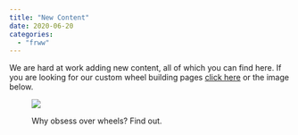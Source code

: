 ```yaml
---
title: "New Content"
date: 2020-06-20
categories: 
  - "frww"
---
```


We are hard at work adding new content, all of which you can find here. If you are looking for our custom wheel building pages [click here](https://www.frwheelworks.com/home/) or the image below.

<figure>

[![](images/EDSC02080-1024x571.png)](https://www.frwheelworks.com/home/)

<figcaption>

Why obsess over wheels? Find out.

</figcaption>

</figure>
